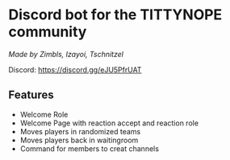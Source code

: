 # Discord bot for the TITTYNOPE community
_Made by Zimbls, Izayoi, Tschnitzel_

Discord: https://discord.gg/eJU5PfrUAT

## Features

- Welcome Role
- Welcome Page with reaction accept and reaction role
- Moves players in randomized teams
- Moves players back in waitingroom
- Command for members to creat channels
